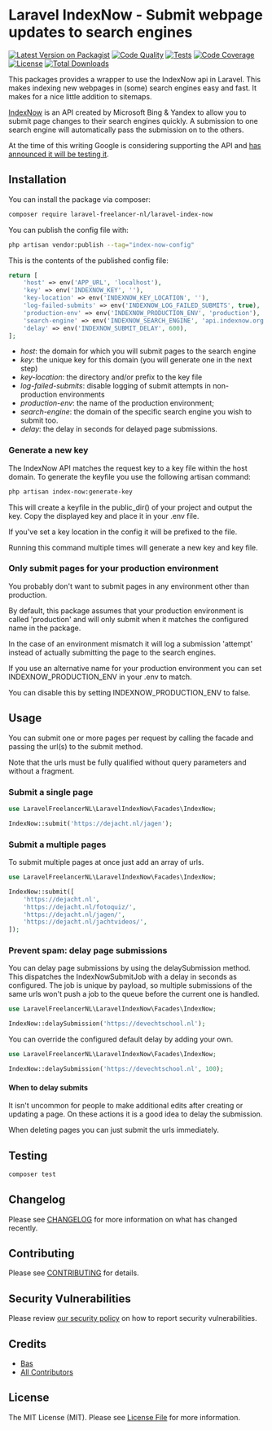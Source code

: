 # Laravel IndexNow - Submit webpage updates to search engines

[![Latest Version on Packagist](https://img.shields.io/packagist/v/laravel-freelancer-nl/laravel-index-now.svg?style=flat)](https://packagist.org/packages/laravel-freelancer-nl/laravel-index-now)
[![Code Quality](https://img.shields.io/github/workflow/status/LaravelFreelancerNL/laravel-index-now/quality-assurance?label=quality%20assurance)](https://github.com/LaravelFreelancerNL/laravel-index-now/actions?query=workflow%3Aquality-assurance+branch%3Anext)
[![Tests](https://img.shields.io/github/workflow/status/LaravelFreelancerNL/laravel-index-now/run-tests?label=tests)](https://github.com/LaravelFreelancerNL/laravel-index-now/actions?query=workflow%3Arun-tests+branch%3Anext)
[![Code Coverage](https://img.shields.io/scrutinizer/coverage/g/LaravelFreelancerNL/laravel-index-now/next)](https://scrutinizer-ci.com/g/LaravelFreelancerNL/laravel-index-now/?branch=next)
[![License](https://img.shields.io/github/license/LaravelFreelancerNL/laravel-index-now)](https://github.com/LaravelFreelancerNL/laravel-index-now/blob/next/LICENSE.md)
[![Total Downloads](https://img.shields.io/packagist/dt/laravel-freelancer-nl/laravel-index-now.svg?style=flat)](https://packagist.org/packages/laravel-freelancer-nl/laravel-index-now)

This packages provides a wrapper to use the IndexNow api in Laravel. This makes indexing new webpages in (some) search 
engines easy and fast. It makes for a nice little addition to sitemaps.

[IndexNow](https://www.indexnow.org) is an API created by Microsoft Bing & Yandex to allow you to submit page changes
to their search engines quickly.  A submission to one search engine will automatically pass the submission on to the 
others.

At the time of this writing Google is considering supporting the API 
and [has announced it will be testing it](https://www.searchenginejournal.com/google-will-be-testing-indexnow/426602/).

## Installation

You can install the package via composer:

```bash
composer require laravel-freelancer-nl/laravel-index-now
```

You can publish the config file with:
```bash
php artisan vendor:publish --tag="index-now-config"
```

This is the contents of the published config file:

```php
return [
    'host' => env('APP_URL', 'localhost'),
    'key' => env('INDEXNOW_KEY', ''),
    'key-location' => env('INDEXNOW_KEY_LOCATION', ''),
    'log-failed-submits' => env('INDEXNOW_LOG_FAILED_SUBMITS', true),
    'production-env' => env('INDEXNOW_PRODUCTION_ENV', 'production'),
    'search-engine' => env('INDEXNOW_SEARCH_ENGINE', 'api.indexnow.org'),
    'delay' => env('INDEXNOW_SUBMIT_DELAY', 600),
];
```
- _host_: the domain for which you will submit pages to the search engine 
- _key_: the unique key for this domain (you will generate one in the next step)
- _key-location_: the directory and/or prefix to the key file
- _log-failed-submits_: disable logging of submit attempts in non-production environments
- _production-env_: the name of the production environment; 
- _search-engine_: the domain of the specific search engine you wish to submit too. 
- _delay_: the delay in seconds for delayed page submissions.

### Generate a new key
The IndexNow API matches the request key to a key file within the host domain. 
To generate the keyfile you use the following artisan command:

```bash
php artisan index-now:generate-key
```
This will create a keyfile in the public_dir() of your project and output the key.
Copy the displayed key and place it in your .env file.

If you've set a key location in the config it will be prefixed to the file.

Running this command multiple times will generate a new key and key file.

### Only submit pages for your production environment
You probably don't want to submit pages in any environment other than production. 

By default, this package assumes that your production environment is called 'production' and will only submit when it 
matches the configured name in the package.

In the case of an environment mismatch it will log a submission 'attempt' instead of actually submitting the page to 
the search engines.

If you use an alternative name for your production environment you can set INDEXNOW_PRODUCTION_ENV in your .env 
to match. 

You can disable this by setting INDEXNOW_PRODUCTION_ENV to false.

## Usage
You can submit one or more pages per request by calling the facade and passing the url(s) to the submit method.

Note that the urls must be fully qualified without query parameters and without a fragment.

### Submit a single page
```php
use LaravelFreelancerNL\LaravelIndexNow\Facades\IndexNow;

IndexNow::submit('https://dejacht.nl/jagen');
```

### Submit a multiple pages
To submit multiple pages at once just add an array of urls.

```php
use LaravelFreelancerNL\LaravelIndexNow\Facades\IndexNow;

IndexNow::submit([
    'https://dejacht.nl',
    'https://dejacht.nl/fotoquiz/',
    'https://dejacht.nl/jagen/',
    'https://dejacht.nl/jachtvideos/',
]);
```

### Prevent spam: delay page submissions
You can delay page submissions by using the delaySubmission method.
This dispatches the IndexNowSubmitJob with a delay in seconds as configured. The job is unique by payload,
so multiple submissions of the same urls won't push a job to the queue before the current one is handled.

```php
use LaravelFreelancerNL\LaravelIndexNow\Facades\IndexNow;

IndexNow::delaySubmission('https://devechtschool.nl');
```

You can override the configured default delay by adding your own.
```php
use LaravelFreelancerNL\LaravelIndexNow\Facades\IndexNow;

IndexNow::delaySubmission('https://devechtschool.nl', 100);
```

#### When to delay submits
It isn't uncommon for people to make additional edits after creating or updating a page. On these actions it is a good idea to delay
the submission.

When deleting pages you can just submit the urls immediately.

## Testing

```bash
composer test
```

## Changelog

Please see [CHANGELOG](CHANGELOG.md) for more information on what has changed recently.

## Contributing

Please see [CONTRIBUTING](https://github.com/spatie/.github/blob/main/CONTRIBUTING.md) for details.

## Security Vulnerabilities

Please review [our security policy](../../security/policy) on how to report security vulnerabilities.

## Credits

- [Bas](https://github.com/LaravelFreelancerNL)
- [All Contributors](../../contributors)

## License

The MIT License (MIT). Please see [License File](LICENSE.md) for more information.

